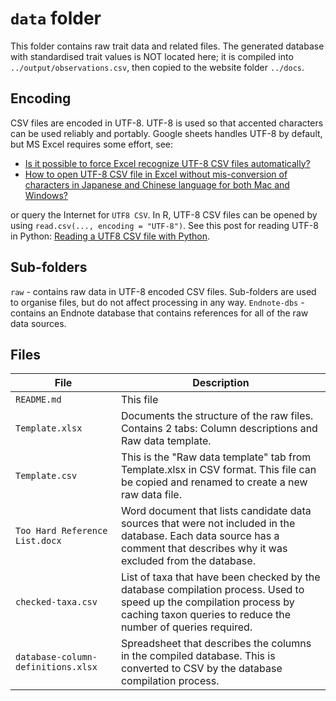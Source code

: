 # `data` folder

This folder contains raw trait data and related files. The generated database with standardised trait values is NOT located here; it is compiled into `../output/observations.csv`, then copied to the website folder `../docs`.

## Encoding

CSV files are encoded in UTF-8. UTF-8 is used so that accented
characters can be used reliably and portably.  Google sheets handles
UTF-8 by default, but MS Excel requires some effort, see:

- [Is it possible to force Excel recognize UTF-8 CSV files automatically?](https://stackoverflow.com/questions/6002256/is-it-possible-to-force-excel-recognize-utf-8-csv-files-automatically)
- [How to open UTF-8 CSV file in Excel without mis-conversion of characters in Japanese and Chinese language for both Mac and Windows?](https://answers.microsoft.com/en-us/msoffice/forum/all/how-to-open-utf-8-csv-file-in-excel-without-mis/1eb15700-d235-441e-8b99-db10fafff3c2)

or query the Internet for `UTF8 CSV`.  In R, UTF-8 CSV files can be
opened by using `read.csv(..., encoding = "UTF-8")`. See this post for
reading UTF-8 in Python: [Reading a UTF8 CSV file with
Python](https://stackoverflow.com/questions/904041/reading-a-utf8-csv-file-with-python).


## Sub-folders

`raw` - contains raw data in UTF-8 encoded CSV files. Sub-folders are used to organise files, but do not affect processing in any way.
`Endnote-dbs` - contains an Endnote database that contains references for all of the raw data sources.

## Files

| File | Description |
| ---- | ----------- |
| `README.md` | This file |
| `Template.xlsx` | Documents the structure of the raw files. Contains 2 tabs: Column descriptions and Raw data template. |
| `Template.csv` | This is the "Raw data template" tab from Template.xlsx in CSV format. This file can be copied and renamed to create a new raw data file. |
| `Too Hard Reference List.docx` | Word document that lists candidate data sources that were not included in the database. Each data source has a comment that describes why it was excluded from the database. |
| `checked-taxa.csv` | List of taxa that have been checked by the database compilation process. Used to speed up the compilation process by caching taxon queries to reduce the number of queries required. |
| `database-column-definitions.xlsx` | Spreadsheet that describes the columns in the compiled database. This is converted to CSV by the database compilation process. |

